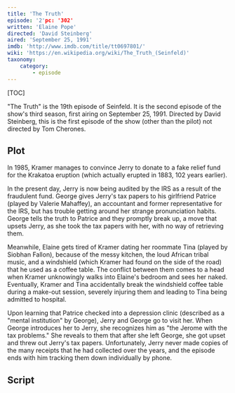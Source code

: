 ```yaml
---
title: 'The Truth'
episode: '2'pc: '302'
written: 'Elaine Pope'
directed: 'David Steinberg'
aired: 'September 25, 1991'
imdb: 'http://www.imdb.com/title/tt0697801/'
wiki: 'https://en.wikipedia.org/wiki/The_Truth_(Seinfeld)'
taxonomy:
    category:
        - episode
---
```


[TOC]

"The Truth" is the 19th episode of Seinfeld. It is the second episode of the show's third season, first airing on September 25, 1991. Directed by David Steinberg, this is the first episode of the show (other than the pilot) not directed by Tom Cherones.

## Plot

In 1985, Kramer manages to convince Jerry to donate to a fake relief fund for the Krakatoa eruption (which actually erupted in 1883, 102 years earlier).

In the present day, Jerry is now being audited by the IRS as a result of the fraudulent fund. George gives Jerry's tax papers to his girlfriend Patrice (played by Valerie Mahaffey), an accountant and former representative for the IRS, but has trouble getting around her strange pronunciation habits. George tells the truth to Patrice and they promptly break up, a move that upsets Jerry, as she took the tax papers with her, with no way of retrieving them.

Meanwhile, Elaine gets tired of Kramer dating her roommate Tina (played by Siobhan Fallon), because of the messy kitchen, the loud African tribal music, and a windshield (which Kramer had found on the side of the road) that he used as a coffee table. The conflict between them comes to a head when Kramer unknowingly walks into Elaine's bedroom and sees her naked. Eventually, Kramer and Tina accidentally break the windshield coffee table during a make-out session, severely injuring them and leading to Tina being admitted to hospital.

Upon learning that Patrice checked into a depression clinic (described as a "mental institution" by George), Jerry and George go to visit her. When George introduces her to Jerry, she recognizes him as "the Jerome with the tax problems." She reveals to them that after she left George, she got upset and threw out Jerry's tax papers. Unfortunately, Jerry never made copies of the many receipts that he had collected over the years, and the episode ends with him tracking them down individually by phone.

## Script
